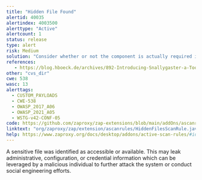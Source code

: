 ```yaml
---
title: "Hidden File Found"
alertid: 40035
alertindex: 4003500
alerttype: "Active"
alertcount: 1
status: release
type: alert
risk: Medium
solution: "Consider whether or not the component is actually required in production, if it isn't then disable it. If it is then ensure access to it requires appropriate authentication and authorization, or limit exposure to internal systems or specific source IPs, etc."
references:
   - https://blog.hboeck.de/archives/892-Introducing-Snallygaster-a-Tool-to-Scan-for-Secrets-on-Web-Servers.html
other: "cvs_dir"
cwe: 538
wasc: 13
alerttags: 
  - CUSTOM_PAYLOADS
  - CWE-538
  - OWASP_2017_A06
  - OWASP_2021_A05
  - WSTG-v42-CONF-05
code: https://github.com/zaproxy/zap-extensions/blob/main/addOns/ascanrules/src/main/java/org/zaproxy/zap/extension/ascanrules/HiddenFilesScanRule.java
linktext: "org/zaproxy/zap/extension/ascanrules/HiddenFilesScanRule.java"
help: https://www.zaproxy.org/docs/desktop/addons/active-scan-rules/#id-40035
---
```

A sensitive file was identified as accessible or available. This may leak administrative, configuration, or credential information which can be leveraged by a malicious individual to further attack the system or conduct social engineering efforts.
